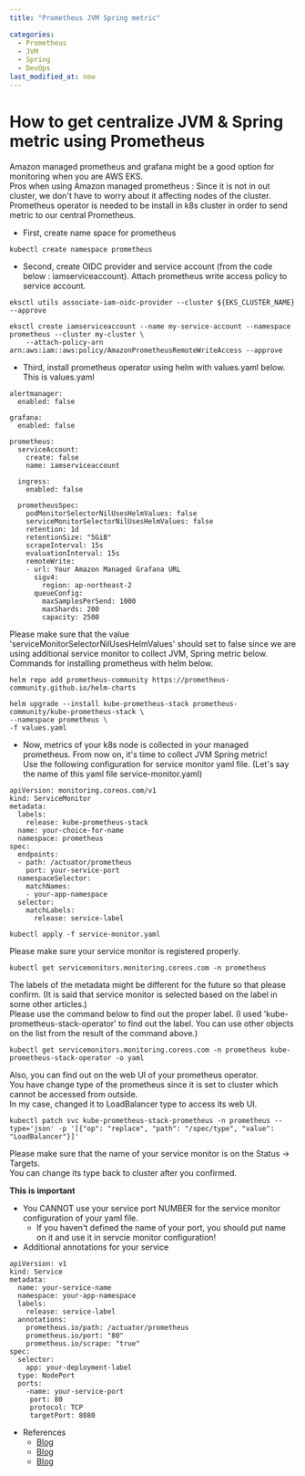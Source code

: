 ```yaml
---
title: "Prometheus JVM Spring metric"

categories: 
  - Prometheus
  - JVM
  - Spring
  - DevOps
last_modified_at: now
---
```

# How to get centralize JVM & Spring metric using Prometheus
Amazon managed prometheus and grafana might be a good option for monitoring when you are AWS EKS. <br>
Pros when using Amazon managed prometheus : Since it is not in out cluster, we don't have to worry about it affecting nodes of the cluster. <br>
Prometheus operator is needed to be install in k8s cluster in order to send metric to our central Prometheus. <br>

- First, create name space for prometheus
```
kubectl create namespace prometheus
```
- Second, create OIDC provider and service account (from the code below : iamserviceaccount). Attach prometheus write access policy to service account.
```
eksctl utils associate-iam-oidc-provider --cluster ${EKS_CLUSTER_NAME} --approve

eksctl create iamserviceaccount --name my-service-account --namespace prometheus --cluster my-cluster \
    --attach-policy-arn arn:aws:iam::aws:policy/AmazonPrometheusRemoteWriteAccess --approve
```
- Third, install prometheus operator using helm with values.yaml below. <br>
This is values.yaml
```
alertmanager:
  enabled: false

grafana:
  enabled: false

prometheus:
  serviceAccount:
    create: false
    name: iamserviceaccount

  ingress:
    enabled: false

  prometheusSpec:
    podMonitorSelectorNilUsesHelmValues: false
    serviceMonitorSelectorNilUsesHelmValues: false
    retention: 1d
    retentionSize: "5GiB"
    scrapeInterval: 15s
    evaluationInterval: 15s
    remoteWrite:
    - url: Your Amazon Managed Grafana URL
      sigv4:
        region: ap-northeast-2
      queueConfig:
        maxSamplesPerSend: 1000
        maxShards: 200
        capacity: 2500
```
Please make sure that the value 'serviceMonitorSelectorNilUsesHelmValues' should set to false since we are using additional service monitor to collect JVM, Spring metric below. <br>
Commands for installing prometheus with helm below.
```
helm repo add prometheus-community https://prometheus-community.github.io/helm-charts
```
```
helm upgrade --install kube-prometheus-stack prometheus-community/kube-prometheus-stack \
--namespace prometheus \
-f values.yaml
```
- Now, metrics of your k8s node is collected in your managed prometheus.
From now on, it's time to collect JVM Spring metric! <br>
Use the following configuration for service monitor yaml file. (Let's say the name of this yaml file service-monitor.yaml)
```
apiVersion: monitoring.coreos.com/v1
kind: ServiceMonitor
metadata:
  labels:
    release: kube-prometheus-stack
  name: your-choice-for-name
  namespace: prometheus
spec:
  endpoints:
  - path: /actuator/prometheus
    port: your-service-port
  namespaceSelector:
    matchNames:
    - your-app-namespace
  selector:
    matchLabels:
      release: service-label
```
```
kubectl apply -f service-monitor.yaml
```

Please make sure your service monitor is registered properly.
```
kubectl get servicemonitors.monitoring.coreos.com -n prometheus
```

The labels of the metadata might be different for the future so that please confirm. (It is said that service monitor is selected based on the label in some other articles.) <br>
Please use the command below to find out the proper label. (I used 'kube-prometheus-stack-operator' to find out the label. You can use other objects on the list from the result of the command above.)
```
kubectl get servicemonitors.monitoring.coreos.com -n prometheus kube-prometheus-stack-operator -o yaml
```

Also, you can find out on the web UI of your prometheus operator. <br>
You have change type of the prometheus since it is set to cluster which cannot be accessed from outside. <br>
In my case, changed it to LoadBalancer type to access its web UI.
```
kubectl patch svc kube-prometheus-stack-prometheus -n prometheus --type='json' -p '[{"op": "replace", "path": "/spec/type", "value": "LoadBalancer"}]'
```
Please make sure that the name of your service monitor is on the Status -> Targets. <br>
You can change its type back to cluster after you confirmed. <br>

**This is important**
- You CANNOT use your service port NUMBER for the service monitor configuration of your yaml file.
  - If you haven't defined the name of your port, you should put name on it and use it in servcie monitor configuration!
- Additional annotations for your service

```
apiVersion: v1
kind: Service
metadata:
  name: your-service-name
  namespace: your-app-namespace
  labels:
    release: service-label
  annotations:
    prometheus.io/path: /actuator/prometheus
    prometheus.io/port: "80"
    prometheus.io/scrape: "true"
spec:
  selector:
    app: your-deployment-label
  type: NodePort
  ports:
    -name: your-service-port
     port: 80
     protocol: TCP
     targetPort: 8080
```


* References
  * [Blog](https://medium.com/@damindubandara/configuring-jvm-monitoring-dashboard-in-grafana-using-spring-boot-actuator-with-prometheus-and-e7142b5e4c81)
  * [Blog](https://fabianlee.org/2022/07/07/prometheus-monitoring-a-custom-service-using-servicemonitor-and-prometheusrule/)
  * [Blog](https://malwareanalysis.tistory.com/602)
